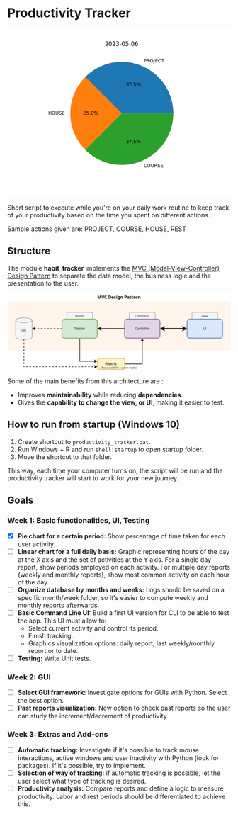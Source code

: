 # Productivity Tracker

![Sample graph](src/sample.png "Sample Graph")

Short script to execute while you're on your daily work routine to keep track
of your productivity based on the time you spent on different actions.

Sample actions given are: PROJECT, COURSE, HOUSE, REST

## Structure

The module **habit_tracker** implements the 
[MVC (Model-View-Controller) Design Pattern](https://www.geeksforgeeks.org/mvc-design-pattern/) 
to separate the data model, the business logic and the presentation to the user.


![Structure diagram](src/mvc.svg "Structure Diagram")

Some of the main benefits from this architecture are :
* Improves **maintainability** while reducing **dependencies**.
* Gives the **capability to change the view, or UI**, making it easier to test.


## How to run from startup (Windows 10)

1. Create shortcut to `productivity_tracker.bat`.
2. Run Windows + R and run `shell:startup` to open startup folder.
3. Move the shortcut to that folder.

This way, each time your computer turns on, the script will be run and the productivity tracker
will start to work for your new journey.


## Goals

### Week 1: Basic functionalities, UI, Testing

- [x] **Pie chart for a certain period:** Show percentage of time taken for each user activity.
- [ ] **Linear chart for a full daily basis:** Graphic representing hours of the day at the X axis and the set
of activities at the Y axis. For a single day report, show periods employed on each activity. For multiple day
reports (weekly and monthly reports), show most common activity on each hour of the day.
- [ ] **Organize database by months and weeks:** Logs should be saved on a specific month/week folder, so it's
easier to compute weekly and monthly reports afterwards.
- [ ] **Basic Command Line UI:** Build a first UI version for CLI to be able to test the app. This UI must allow to:
  - Select current activity and control its period.
  - Finish tracking.
  - Graphics visualization options: daily report, last weekly/monthly report or to date.
- [ ] **Testing:** Write Unit tests.

### Week 2: GUI

- [ ] **Select GUI framework:** Investigate options for GUIs with Python. Select the best option.
- [ ] **Past reports visualization:** New option to check past reports so the user can study the increment/decrement
of productivity.

### Week 3: Extras and Add-ons
- [ ] **Automatic tracking:** Investigate if it's possible to track mouse interactions, active windows and user inactivity
with Python (look for packages). If it's possible, try to implement.
- [ ] **Selection of way of tracking:** if automatic tracking is possible, let the user select what type of tracking is desired.
- [ ] **Productivity analysis:** Compare reports and define a logic to measure productivity. Labor and rest periods
should be differentiated to achieve this.
